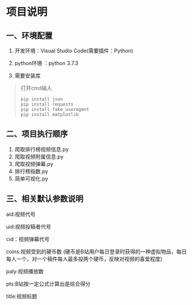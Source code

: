 # 项目说明
## 一、环境配置
1. 开发环境：Visual Studio Code(需要插件：Python)

2. python环境 ：python 3.7.3

3. 需要安装库

>打开cmd输入
>```
>pip install json
>pip install requests
>pip install fake_useragent
>pip install matplotlib
>```

## 二、项目执行顺序
1. 爬取排行榜视频信息.py
2. 爬取视频附属信息.py
3. 爬取视频弹幕.py
4. 排行榜指数.py
5. 简单可视化.py

## 三、相关默认参数说明
aid:视频代号

uid:视频投稿者代号

cid：视频弹幕代号

coins:视频受到的硬币数
(硬币是B站用户每日登录时获得的一种虚拟物品，每日每人一个，对一个稿件每人最多投两个硬币，反映对视频的喜爱程度)

paly:视频播放数

pts:B站按一定公式计算出是综合得分

title:视频标题

